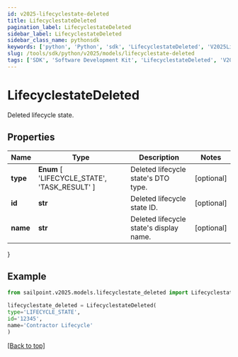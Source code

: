 ```yaml
---
id: v2025-lifecyclestate-deleted
title: LifecyclestateDeleted
pagination_label: LifecyclestateDeleted
sidebar_label: LifecyclestateDeleted
sidebar_class_name: pythonsdk
keywords: ['python', 'Python', 'sdk', 'LifecyclestateDeleted', 'V2025LifecyclestateDeleted'] 
slug: /tools/sdk/python/v2025/models/lifecyclestate-deleted
tags: ['SDK', 'Software Development Kit', 'LifecyclestateDeleted', 'V2025LifecyclestateDeleted']
---
```


# LifecyclestateDeleted

Deleted lifecycle state.

## Properties

Name | Type | Description | Notes
------------ | ------------- | ------------- | -------------
**type** |  **Enum** [  'LIFECYCLE_STATE',    'TASK_RESULT' ] | Deleted lifecycle state's DTO type. | [optional] 
**id** | **str** | Deleted lifecycle state ID. | [optional] 
**name** | **str** | Deleted lifecycle state's display name. | [optional] 
}

## Example

```python
from sailpoint.v2025.models.lifecyclestate_deleted import LifecyclestateDeleted

lifecyclestate_deleted = LifecyclestateDeleted(
type='LIFECYCLE_STATE',
id='12345',
name='Contractor Lifecycle'
)

```
[[Back to top]](#) 


